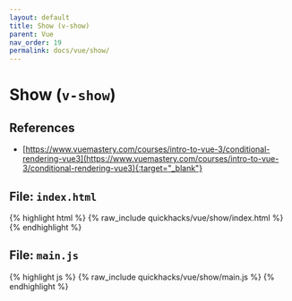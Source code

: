 ```yaml
---
layout: default
title: Show (v-show)
parent: Vue
nav_order: 19
permalink: docs/vue/show/
---
```


# Show (`v-show`)

## References

- [https://www.vuemastery.com/courses/intro-to-vue-3/conditional-rendering-vue3](https://www.vuemastery.com/courses/intro-to-vue-3/conditional-rendering-vue3){:target="_blank"}

## File: `index.html`

{% highlight html %}
{% raw_include quickhacks/vue/show/index.html %}
{% endhighlight %}

## File: `main.js`

{% highlight js %}
{% raw_include quickhacks/vue/show/main.js %}
{% endhighlight %}

